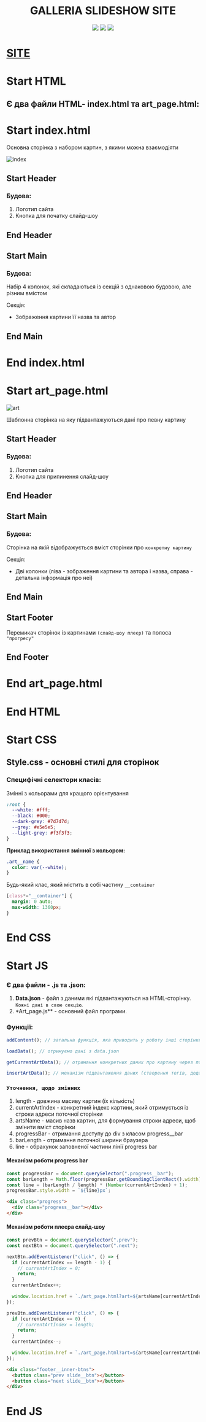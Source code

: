 <h1 align="center">GALLERIA SLIDESHOW SITE</h1>

<p align="center">
<img src="https://img.shields.io/badge/HTML-orange">
<img src="https://img.shields.io/badge/CSS-blue">
<img src="https://img.shields.io/badge/JS-yellow">
<p>

# [SITE](https://ivandefender.github.io/Galleria/index.html)

# Start HTML

## **Є два файли HTML-** index.html та art_page.html:

# Start index.html

Основна сторінка з набором картин, з якими можна взаємодіяти

![index](./index.png "main_page")

## Start Header

### **Будова:**

1. Логотип сайта
2. Кнопка для початку слайд-шоу

## End Header

## Start Main

### **Будова:**

Набір 4 колонок, які складаються із секцій з однаковою будовою, але різним вмістом

Секція:

- Зображення картини її назва та автор

## End Main

# End index.html

# Start art_page.html

![art](./template.png "template_page (art)")

Шаблонна сторінка на яку підвантажуються дані про певну картину

## Start Header

### **Будова:**

1. Логотип сайта
2. Кнопка для припинення слайд-шоу

## End Header

## Start Main

### **Будова:**

Сторінка на якій відображується вміст сторінки про `конкретну картину`

Секція:

- Дві колонки (ліва - зображення картини та автора і назва, справа - детальна інформація про неї)

## End Main

## Start Footer

Перемикач сторінок із картинами `(слайд-шоу плеєр)` та полоса `"прогресу"`

## End Footer

# End art_page.html

# End HTML

# Start CSS

## **Style.css** - основні стилі для сторінок

### **Специфічні селектори класів:**

Змінні з кольорами для кращого орієнтування

```css
:root {
  --white: #fff;
  --black: #000;
  --dark-grey: #7d7d7d;
  --grey: #e5e5e5;
  --light-grey: #f3f3f3;
}
```

**Приклад використання змінної з кольором:**

```css
.art__name {
  color: var(--white);
}
```

Будь-який клас, який містить в собі частину `__container`

```css
[class*="__container"] {
  margin: 0 auto;
  max-width: 1360px;
}
```

# End CSS

# Start JS

### **Є два файли -** .js та .json:

1. **Data.json** - файл з даними які підвантажуються на HTML-сторінку. `Кожні дані в свою секцію`.
2. \*Art_page.js\*\* - основний файл програми.

### **Функції:**

```javascript
addContent(); // загальна функція, яка приводить у роботу інші сторінки для підвантаження на вмісту

loadData(); // отримуємо дані з data.json

getCurrentArtData(); // отримання конкретних даних про картину через посилання

insertArtData(); // механізм підвантаження даних (створення тегів, додавання інформації в теги, зміна стилів)
```

### `Уточнення, щодо змінних`

1. length - довжина масиву картин (їх кількість)
2. currentArtIndex - конкретний індекс картини, який отримується із строки адреси поточної сторінки 
3. artsName - масив назв картин, для формування строки адреси, щоб змінити вміст сторінки
4. progressBar - отримання доступу до div з класом progress__bar
5. barLength - отримання поточної ширини браузера 
6. line - обрахунок заповненої частини лінії progress bar

#### **Механізм роботи progress bar**

```javascript
const progressBar = document.querySelector(".progress__bar");
const barLength = Math.floor(progressBar.getBoundingClientRect().width);
const line = (barLength / length) * (Number(currentArtIndex) + 1);
progressBar.style.width = `${line}px`;
```

```html
<div class="progress">
  <div class="progress__bar"></div>
</div>
```

#### **Механізм роботи плеєра слайд-шоу**

```javascript
const prevBtn = document.querySelector(".prev");
const nextBtn = document.querySelector(".next");

nextBtn.addEventListener("click", () => {
  if (currentArtIndex == length - 1) {
    // currentArtIndex = 0;
    return;
  }
  currentArtIndex++;

  window.location.href = `./art_page.html?art=${artsName[currentArtIndex]}&&index=${currentArtIndex}`;
});

prevBtn.addEventListener("click", () => {
  if (currentArtIndex == 0) {
    // currentArtIndex = length;
    return;
  }
  currentArtIndex--;

  window.location.href = `./art_page.html?art=${artsName[currentArtIndex]}&&index=${currentArtIndex}`;
});
```

```html
<div class="footer__inner-btns">
  <button class="prev slide__btn"></button>
  <button class="next slide__btn"></button>
</div>
```

# End JS
